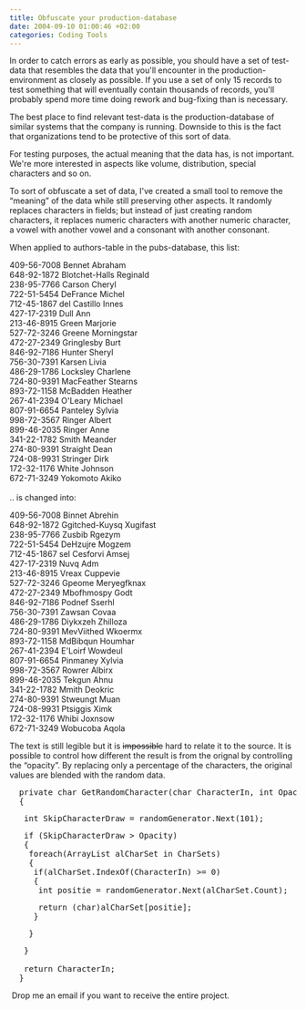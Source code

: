 ```yaml
---
title: Obfuscate your production-database
date: 2004-09-10 01:00:46 +02:00
categories: Coding Tools
---
```

<P>In order to catch errors as early as possible, you should have a set of test-data that resembles the data that you'll encounter in the production-environment as closely as possible. If you use a set of only 15 records to test something that will eventually contain thousands of records, you'll probably spend more time doing rework and bug-fixing than is necessary.</P>
<P>The best place to find relevant test-data is the production-database of similar systems that the company is running. Downside to this is the fact that organizations tend to be protective of this sort of data. </P>
<P>For testing purposes, the actual meaning that the data has, is not important. We're more interested in aspects like volume, distribution, special characters and so on.</P>
<P>To sort of obfuscate a set of data, I've created a small tool to remove the “meaning” of the data while still preserving other aspects. It randomly replaces characters in fields; but instead of just creating random characters, it replaces numeric characters with another numeric character, a vowel with another vowel and a consonant with another consonant.</P>
<P>When applied to authors-table in the pubs-database, this list: </P>
<P>409-56-7008 Bennet Abraham<BR>648-92-1872 Blotchet-Halls Reginald<BR>238-95-7766 Carson Cheryl<BR>722-51-5454 DeFrance Michel<BR>712-45-1867 del Castillo Innes<BR>427-17-2319 Dull Ann<BR>213-46-8915 Green Marjorie<BR>527-72-3246 Greene Morningstar<BR>472-27-2349 Gringlesby Burt<BR>846-92-7186 Hunter Sheryl<BR>756-30-7391 Karsen Livia<BR>486-29-1786 Locksley Charlene<BR>724-80-9391 MacFeather Stearns<BR>893-72-1158 McBadden Heather<BR>267-41-2394 O'Leary Michael<BR>807-91-6654 Panteley Sylvia<BR>998-72-3567 Ringer Albert<BR>899-46-2035 Ringer Anne<BR>341-22-1782 Smith Meander<BR>274-80-9391 Straight Dean<BR>724-08-9931 Stringer Dirk<BR>172-32-1176 White Johnson<BR>672-71-3249 Yokomoto Akiko<BR><BR>.. is changed into:</P>
<P>409-56-7008 Binnet Abrehin<BR>648-92-1872 Ggitched-Kuysq Xugifast<BR>238-95-7766 Zusbib Rgezym<BR>722-51-5454 DeHzujre Mogzem<BR>712-45-1867 sel Cesforvi Amsej<BR>427-17-2319 Nuvq Adm<BR>213-46-8915 Vreax Cuppevie<BR>527-72-3246 Gpeome Meryegfknax<BR>472-27-2349 Mbofhmospy Godt<BR>846-92-7186 Podnef Sserhl<BR>756-30-7391 Zawsan Covaa<BR>486-29-1786 Diykxzeh Zhilloza<BR>724-80-9391 MevViithed Wkoermx<BR>893-72-1158 MdBibqun Houmhar<BR>267-41-2394 E'Loirf Wowdeul<BR>807-91-6654 Pinmaney Xylvia<BR>998-72-3567 Rowrer Albirx<BR>899-46-2035 Tekgun Ahnu<BR>341-22-1782 Mmith Deokric<BR>274-80-9391 Stweungt Muan<BR>724-08-9931 Ptsiggis Ximk<BR>172-32-1176 Whibi Joxnsow<BR>672-71-3249 Wobucoba Aqola</P>
<P>The text is still legible but it is <STRIKE>impossible</STRIKE> hard to relate it to the source. It is possible to control how different the result is from the orignal by controlling the “opacity”. By replacing only a percentage of the characters, the original values are blended with the random data.</P><PRE>  private char GetRandomCharacter(char CharacterIn, int Opacity)<BR>  {</PRE><PRE>   int SkipCharacterDraw = randomGenerator.Next(101);</PRE><PRE>   if (SkipCharacterDraw > Opacity)<BR>   {<BR>    foreach(ArrayList alCharSet in CharSets)<BR>    {<BR>     if(alCharSet.IndexOf(CharacterIn) >= 0)<BR>     {<BR>      int positie = randomGenerator.Next(alCharSet.Count);</PRE><PRE>      return (char)alCharSet[positie];<BR>     }</PRE><PRE>    }</PRE><PRE>   }<BR>   <BR>   return CharacterIn;<BR>  }</PRE>
<P> Drop me an email if you want to receive the entire project.</P>
